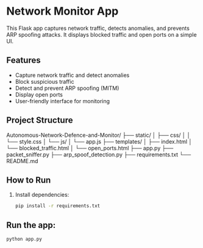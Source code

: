 # Network Monitor App

This Flask app captures network traffic, detects anomalies, and prevents ARP spoofing attacks. It displays blocked traffic and open ports on a simple UI.

## Features
- Capture network traffic and detect anomalies
- Block suspicious traffic
- Detect and prevent ARP spoofing (MITM)
- Display open ports
- User-friendly interface for monitoring

## Project Structure
Autonomous-Network-Defence-and-Monitor/
├── static/
│   ├── css/
│   │   └── style.css
│   └── js/
│       └── app.js
├── templates/
│   ├── index.html
│   └── blocked_traffic.html
│   └── open_ports.html
├── app.py
├── packet_sniffer.py
├── arp_spoof_detection.py
├── requirements.txt
└── README.md

## How to Run
1. Install dependencies:
   ```bash
   pip install -r requirements.txt
## Run the app:
```bash
python app.py

